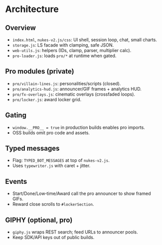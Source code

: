# Architecture

## Overview
- `index.html`, `nukes-v2.js/css`: UI shell, session loop, chat, small charts.
- `storage.js`: LS facade with clamping, safe JSON.
- `web-utils.js`: helpers (IDs, clamp, parser, multiplier calc).
- `pro-loader.js`: loads `pro/*` at runtime when gated.

## Pro modules (private)
- `pro/villain-lines.js`: personalities/scripts (closed).
- `pro/analytics-hud.js`: announcer/GIF frames + analytics HUD.
- `pro/fx-overlays.js`: cinematic overlays (crossfaded loops).
- `pro/locker.js`: award locker grid.

## Gating
- `window.__PRO__ = true` in production builds enables pro imports.
- OSS builds omit pro code and assets.

## Typed messages
- Flag: `TYPED_BOT_MESSAGES` at top of `nukes-v2.js`.
- Uses `typewriter.js` with caret + jitter.

## Events
- Start/Done/Low‑time/Award call the pro announcer to show framed GIFs.
- Reward close scrolls to `#lockerSection`.

## GIPHY (optional, pro)
- `giphy.js` wraps REST search; feed URLs to announcer pools.
- Keep SDK/API keys out of public builds.